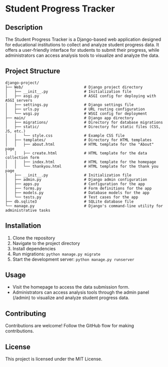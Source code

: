 # Student Progress Tracker

## Description

The Student Progress Tracker is a Django-based web application designed for educational institutions to collect and analyze student progress data. It offers a user-friendly interface for students to submit their progress, while administrators can access analysis tools to visualize and analyze the data.

## Project Structure

```plaintext
django-project/
├── Web/                           # Django project directory
│   ├── __init__.py                # Initialization file
│   ├── asgi.py                    # ASGI config for deploying with ASGI servers
│   ├── settings.py                # Django settings file
│   ├── urls.py                    # URL routing configuration
│   └── wsgi.py                    # WSGI config for deployment
├── main/                          # Django app directory
│   ├── migrations/                # Directory for database migrations
│   ├── static/                    # Directory for static files (CSS, JS, etc.)
│   │   └── style.css              # Example CSS file
│   ├── templates/                 # Directory for HTML templates
│   │   ├── about.html             # HTML template for the "About" page
│   │   ├── create.html            # HTML template for the data collection form
│   │   ├── index.html             # HTML template for the homepage
│   │   └── thankyou.html          # HTML template for the thank you page
│   ├── __init__.py                # Initialization file
│   ├── admin.py                   # Django admin configuration
│   ├── apps.py                    # Configuration for the app
│   ├── forms.py                   # Form definitions for the app
│   ├── models.py                  # Database models for the app
│   └── tests.py                   # Test cases for the app
├── db.sqlite3                     # SQLite database file
└── manage.py                      # Django's command-line utility for administrative tasks
```



## Installation

1. Clone the repository
2. Navigate to the project directory
3. Install dependencies
4. Run migrations: `python manage.py migrate`
5. Start the development server: `python manage.py runserver`

## Usage

- Visit the homepage to access the data submission form.
- Administrators can access analysis tools through the admin panel (/admin) to visualize and analyze student progress data.

## Contributing

Contributions are welcome! Follow the GitHub flow for making contributions.

## License

This project is licensed under the MIT License.
